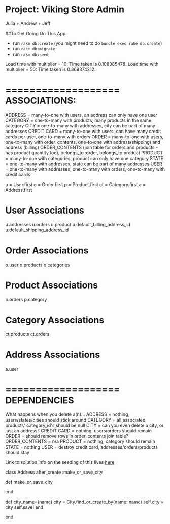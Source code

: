 Project: Viking Store Admin
=============================

Julia + Andrew + Jeff


##To Get Going On This App:
- run `rake db:create` (you might need to do `bundle exec rake db:create`)
- run `rake db:migrate`
- run `rake db:seed`


Load time with multiplier = 10: Time taken is 0.108385478.
Load time with multiplier = 50: Time taken is 0.369374212.

===================
ASSOCIATIONS:
===================
ADDRESS = many-to-one with users, an address can only have one user
CATEGORY = one-to-many with products, many products in the same category
CITY = one-to-many with addresses, city can be part of many addresses
CREDIT CARD = many-to-one with users, can have many credit cards per user, one-to-many with orders
ORDER = many-to-one with users, one-to-many with order_contents, one-to-one with address(shipping) and address (billing)
ORDER_CONTENTS (join table for orders and products - has product quantity too), belongs_to :order, belongs_to product
PRODUCT = many-to-one with categories, product can only have one category
STATE = one-to-many with addresses, state can be part of many addresses
USER = one-to-many with addresses, one-to-many with orders, one-to-many with credit cards


u = User.first
o = Order.first
p = Product.first
ct = Category.first
a = Address.first

# User Associations
u.addresses
u.orders
u.product
u.default_billing_address_id
u.default_shipping_address_id

# Order Associations
o.user
o.products
o.categories

# Product Associations
p.orders
p.category

# Category Associations
ct.products
ct.orders

# Address Associations
a.user

===================
DEPENDENCIES
===================
What happens when you delete a(n)...
ADDRESS = nothing, users/states/cities should stick around
CATEGORY = all associated products' category_id's should be null
CITY = can you even delete a city, or just an address?
CREDIT CARD = nothing, users/orders should remain
ORDER = should remove rows in order_contents join table?
ORDER_CONTENTS = n/a
PRODUCT = nothing, category should remain
STATE = nothing
USER = destroy credit card, addresses/orders/products should stay


Link to solution info on the seeding of this lives [here](https://gist.github.com/betweenparentheses/0b6b325ceaaea76a521d)




class Address
  after_create :make_or_save_city

  def make_or_save_city

  end

  def city_name=(name)
    city = City.find_or_create_by(name: name)
    self.city = city
    self.save!
  end

end